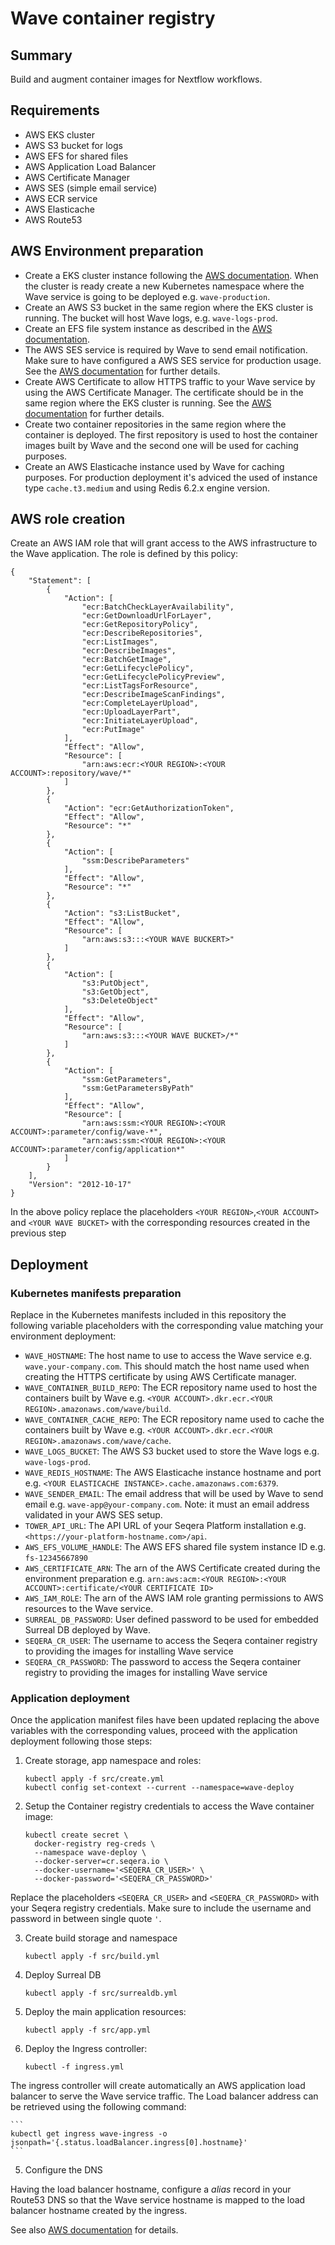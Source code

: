 # Wave container registry 

## Summary 

Build and augment container images for Nextflow workflows.

## Requirements

* AWS EKS cluster
* AWS S3 bucket for logs
* AWS EFS for shared files
* AWS Application Load Balancer
* AWS Certificate Manager
* AWS SES (simple email service)
* AWS ECR service
* AWS Elasticache
* AWS Route53

## AWS Environment preparation

* Create a EKS cluster instance following the [AWS documentation](https://docs.aws.amazon.com/eks/latest/userguide/create-cluster.html). When the cluster is ready create a new Kubernetes namespace where the Wave service is going to be deployed e.g. `wave-production`.
* Create an AWS S3 bucket in the same region where the EKS cluster is running. The bucket will host Wave logs, e.g. `wave-logs-prod`.
* Create an EFS file system instance as described in the [AWS documentation](https://docs.aws.amazon.com/efs/latest/ug/gs-step-two-create-efs-resources.html).
* The AWS SES service is required by Wave to send email notification. Make sure to have configured a AWS SES service for production usage. See the [AWS documentation](https://docs.aws.amazon.com/ses/latest/dg/request-production-access.html) for further details.
* Create AWS Certificate to allow HTTPS traffic to your Wave service by using the AWS Certificate Manager. The certificate should be in the same region where the EKS cluster is running. See the [AWS documentation](https://docs.aws.amazon.com/acm/latest/userguide/gs-acm-request-public.html) for further details.
* Create two container repositories in the same region where the container is deployed. The first repository is used to host the container images built by Wave and the second one will be used for caching purposes.
* Create an AWS Elasticache instance used by Wave for caching purposes. For production deployment it's adviced the used of instance type `cache.t3.medium` and using Redis 6.2.x engine version.

## AWS role creation

Create an AWS IAM role that will grant access to the AWS infrastructure to the Wave application.
The role is defined by this policy:


```
{
    "Statement": [
        {
            "Action": [
                "ecr:BatchCheckLayerAvailability",
                "ecr:GetDownloadUrlForLayer",
                "ecr:GetRepositoryPolicy",
                "ecr:DescribeRepositories",
                "ecr:ListImages",
                "ecr:DescribeImages",
                "ecr:BatchGetImage",
                "ecr:GetLifecyclePolicy",
                "ecr:GetLifecyclePolicyPreview",
                "ecr:ListTagsForResource",
                "ecr:DescribeImageScanFindings",
                "ecr:CompleteLayerUpload",
                "ecr:UploadLayerPart",
                "ecr:InitiateLayerUpload",
                "ecr:PutImage"
            ],
            "Effect": "Allow",
            "Resource": [
                "arn:aws:ecr:<YOUR REGION>:<YOUR ACCOUNT>:repository/wave/*"
            ]
        },
        {
            "Action": "ecr:GetAuthorizationToken",
            "Effect": "Allow",
            "Resource": "*"
        },
        {
            "Action": [
                "ssm:DescribeParameters"
            ],
            "Effect": "Allow",
            "Resource": "*"
        },
        {
            "Action": "s3:ListBucket",
            "Effect": "Allow",
            "Resource": [
                "arn:aws:s3:::<YOUR WAVE BUCKERT>"
            ]
        },
        {
            "Action": [
                "s3:PutObject",
                "s3:GetObject",
                "s3:DeleteObject"
            ],
            "Effect": "Allow",
            "Resource": [
                "arn:aws:s3:::<YOUR WAVE BUCKET>/*"
            ]
        },
        {
            "Action": [
                "ssm:GetParameters",
                "ssm:GetParametersByPath"
            ],
            "Effect": "Allow",
            "Resource": [
                "arn:aws:ssm:<YOUR REGION>:<YOUR ACCOUNT>:parameter/config/wave-*",
                "arn:aws:ssm:<YOUR REGION>:<YOUR ACCOUNT>:parameter/config/application*"
            ]
        }
    ],
    "Version": "2012-10-17"
}
```

In the above policy replace the placeholders `<YOUR REGION>`,`<YOUR ACCOUNT>` and `<YOUR WAVE BUCKET>`
with the corresponding resources created in the previous step

## Deployment

### Kubernetes manifests preparation

Replace in the Kubernetes manifests included in this repository the following
variable placeholders with the corresponding value matching your environment deployment:

* `WAVE_HOSTNAME`: The host name to use to access the Wave service e.g. `wave.your-company.com`. This should match the host name used when creating the HTTPS certificate by using AWS Certificate manager.
* `WAVE_CONTAINER_BUILD_REPO`: The ECR repository name used to host the containers built by Wave e.g. `<YOUR ACCOUNT>.dkr.ecr.<YOUR REGION>.amazonaws.com/wave/build`.
* `WAVE_CONTAINER_CACHE_REPO`: The ECR repository name used to cache the containers built by Wave e.g. `<YOUR ACCOUNT>.dkr.ecr.<YOUR REGION>.amazonaws.com/wave/cache`.
* `WAVE_LOGS_BUCKET`: The AWS S3 bucket used to store the Wave logs e.g. `wave-logs-prod`.
* `WAVE_REDIS_HOSTNAME`: The AWS Elasticache instance hostname and port e.g. `<YOUR ELASTICACHE INSTANCE>.cache.amazonaws.com:6379`.
* `WAVE_SENDER_EMAIL`: The email address that will be used by Wave to send email e.g. `wave-app@your-company.com`. Note: it must an email address validated in your AWS SES setup.
* `TOWER_API_URL`: The API URL of your Seqera Platform installation e.g. `<https://your-platform-hostname.com>/api`.
* `AWS_EFS_VOLUME_HANDLE`: The AWS EFS shared file system instance ID e.g. `fs-12345667890`
* `AWS_CERTIFICATE_ARN`: The arn of the AWS Certificate created during the environment preparation e.g. `arn:aws:acm:<YOUR REGION>:<YOUR ACCOUNT>:certificate/<YOUR CERTIFICATE ID>`
* `AWS_IAM_ROLE`: The arn of the AWS IAM role granting permissions to AWS resources to the Wave service.
* `SURREAL_DB_PASSWORD`: User defined password to be used for embedded Surreal DB deployed by Wave.
* `SEQERA_CR_USER`: The username to access the Seqera container registry to providing the images for installing Wave service
* `SEQERA_CR_PASSWORD`: The password to access the Seqera container registry to providing the images for installing Wave service

### Application deployment

Once the application manifest files have been updated replacing the above variables with the
corresponding values, proceed with the application deployment following those steps:


1. Create storage, app namespace and roles:

    ```
    kubectl apply -f src/create.yml
    kubectl config set-context --current --namespace=wave-deploy
    ```

2. Setup the Container registry credentials to access the Wave container image:

    ```
    kubectl create secret \
      docker-registry reg-creds \
      --namespace wave-deploy \
      --docker-server=cr.seqera.io \
      --docker-username='<SEQERA_CR_USER>' \
      --docker-password='<SEQERA_CR_PASSWORD>'
    ```

Replace the placeholders `<SEQERA_CR_USER>` and `<SEQERA_CR_PASSWORD>` with your Seqera registry credentials.
Make sure to include the username and password in between single quote `'`.

3. Create build storage and namespace

    ```
    kubectl apply -f src/build.yml
    ```

4. Deploy Surreal DB

    ```
    kubectl apply -f src/surrealdb.yml
    ```

4. Deploy the main application resources:

    ```
    kubectl apply -f src/app.yml
    ```

5. Deploy the Ingress controller:

    ```
    kubectl -f ingress.yml
    ```

The ingress controller will create automatically an AWS application load balancer to serve the Wave
service traffic. The Load balancer address can be retrieved using the following command:


    ```
    kubectl get ingress wave-ingress -o jsonpath='{.status.loadBalancer.ingress[0].hostname}'
    ```

5. Configure the DNS 

Having the load balancer hostname, configure a *alias* record in your Route53 DNS so that the Wave service
hostname is mapped to the load balancer hostname created by the ingress.

See also [AWS documentation](https://docs.aws.amazon.com/Route53/latest/DeveloperGuide/routing-to-elb-load-balancer.html) for details.

